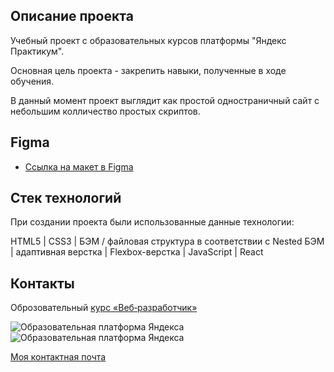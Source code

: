
## Описание проекта

Учебный проект с образовательных курсов платформы "Яндекс Практикум".

Основная цель проекта - закрепить навыки, полученные в ходе обучения.

В данный момент проект выглядит как простой одностраничный сайт с небольшим колличество простых скриптов.

## Figma

* [Ссылка на макет в Figma](https://www.figma.com/file/2cn9N9jSkmxD84oJik7xL7/JavaScript.-Sprint-4?node-id=0%3A1)

## Стек технологий

При создании проекта были использованные данные технологии:

HTML5 | CSS3 | БЭМ / файловая структура в соответствии с Nested БЭМ | адаптивная верстка | Flexbox-верстка | JavaScript | React

## Контакты

Оброзовательный  [курс «Веб‑разработчик»](https://practicum.yandex.ru/web/)

![Образовательная платформа Яндекса](https://yastatic.net/q/logoaas/v2/Яндекс.svg?circle=black&color=000&first=white)
![Образовательная платформа Яндекса](https://yastatic.net/q/logoaas/v2/Практикум.svg?color=000)

<a href="mailto:tihanovart@gmail.com">Моя контактная почта</a>
